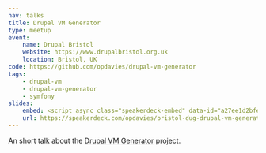 ```yaml
---
nav: talks
title: Drupal VM Generator
type: meetup
event:
    name: Drupal Bristol
    website: https://www.drupalbristol.org.uk
    location: Bristol, UK
code: https://github.com/opdavies/drupal-vm-generator
tags:
    - drupal-vm
    - drupal-vm-generator
    - symfony
slides:
    embed: <script async class="speakerdeck-embed" data-id="a27ee1d2bfed4a209dc395fa455acb41" data-ratio="1.37081659973226" src="//speakerdeck.com/assets/embed.js"></script>
    url: https://speakerdeck.com/opdavies/bristol-dug-drupal-vm-generator
---
```

An short talk about the [Drupal VM Generator][1] project.

[1]: https://github.com/opdavies/drupal-vm-generator
